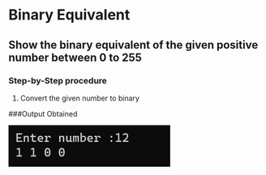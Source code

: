 # Binary Equivalent  

## Show the binary equivalent of the given positive number between 0 to 255

### Step-by-Step procedure 
1. Convert the given number to binary 
    
###Output Obtained

![Test_Image_1](BinaryEquivalent.png)
